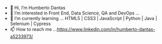 - 👋 Hi, I’m Humberto Dantas
- 👀 I’m interested in Front End, Data Science, QA and DevOps ...
- 🌱 I’m currently learning ... HTML5 | CSS3 | JavaScript | Python | Java | Selenium | Cypress
- 📫 How to reach me ...https://www.linkedin.com/in/humberto-dantas-a5233973/

<!---
humbjd/humbjd is a ✨ special ✨ repository because its `README.md` (this file) appears on your GitHub profile.
You can click the Preview link to take a look at your changes.
--->
